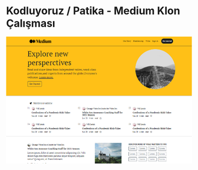 # Kodluyoruz / Patika - Medium Klon Çalışması

![image](https://github.com/omertonga/Kodluyoruz-MediumClone/blob/main/assets/screenshot.PNG)